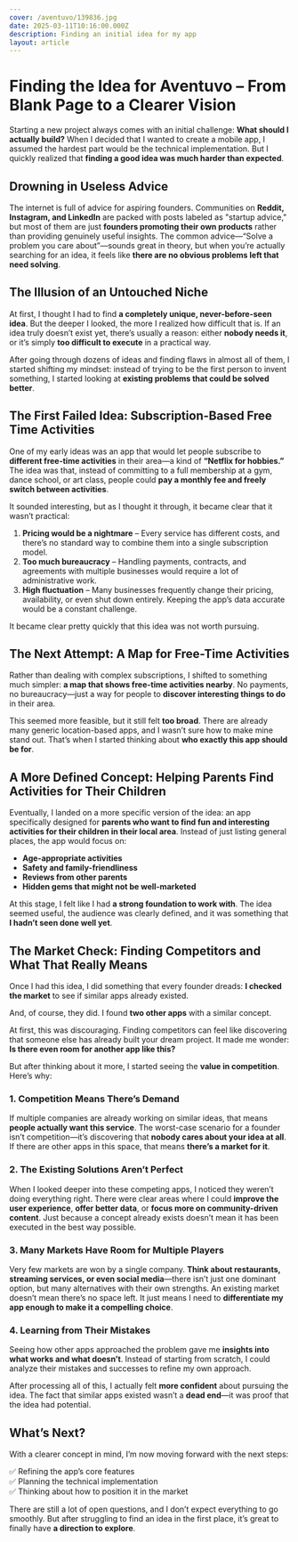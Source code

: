 ```yaml
---
cover: /aventuvo/139836.jpg
date: 2025-03-11T10:16:00.000Z
description: Finding an initial idea for my app
layout: article
---
```


# Finding the Idea for Aventuvo – From Blank Page to a Clearer Vision

Starting a new project always comes with an initial challenge: **What should I actually build?** When I decided that I wanted to create a mobile app, I assumed the hardest part would be the technical implementation. But I quickly realized that **finding a good idea was much harder than expected**.

## Drowning in Useless Advice

The internet is full of advice for aspiring founders. Communities on **Reddit, Instagram, and LinkedIn** are packed with posts labeled as "startup advice," but most of them are just **founders promoting their own products** rather than providing genuinely useful insights. The common advice—“Solve a problem you care about”—sounds great in theory, but when you’re actually searching for an idea, it feels like **there are no obvious problems left that need solving**.

## The Illusion of an Untouched Niche

At first, I thought I had to find **a completely unique, never-before-seen idea**. But the deeper I looked, the more I realized how difficult that is. If an idea truly doesn’t exist yet, there’s usually a reason: either **nobody needs it**, or it’s simply **too difficult to execute** in a practical way.

After going through dozens of ideas and finding flaws in almost all of them, I started shifting my mindset: instead of trying to be the first person to invent something, I started looking at **existing problems that could be solved better**.

## The First Failed Idea: Subscription-Based Free Time Activities

One of my early ideas was an app that would let people subscribe to **different free-time activities** in their area—a kind of **“Netflix for hobbies.”** The idea was that, instead of committing to a full membership at a gym, dance school, or art class, people could **pay a monthly fee and freely switch between activities**.

It sounded interesting, but as I thought it through, it became clear that it wasn’t practical:

1. **Pricing would be a nightmare** – Every service has different costs, and there’s no standard way to combine them into a single subscription model.
2. **Too much bureaucracy** – Handling payments, contracts, and agreements with multiple businesses would require a lot of administrative work.
3. **High fluctuation** – Many businesses frequently change their pricing, availability, or even shut down entirely. Keeping the app’s data accurate would be a constant challenge.

It became clear pretty quickly that this idea was not worth pursuing.

## The Next Attempt: A Map for Free-Time Activities

Rather than dealing with complex subscriptions, I shifted to something much simpler: **a map that shows free-time activities nearby**. No payments, no bureaucracy—just a way for people to **discover interesting things to do** in their area.

This seemed more feasible, but it still felt **too broad**. There are already many generic location-based apps, and I wasn’t sure how to make mine stand out. That’s when I started thinking about **who exactly this app should be for**.

## A More Defined Concept: Helping Parents Find Activities for Their Children

Eventually, I landed on a more specific version of the idea: an app specifically designed for **parents who want to find fun and interesting activities for their children in their local area**. Instead of just listing general places, the app would focus on:

- **Age-appropriate activities**
- **Safety and family-friendliness**
- **Reviews from other parents**
- **Hidden gems that might not be well-marketed**

At this stage, I felt like I had **a strong foundation to work with**. The idea seemed useful, the audience was clearly defined, and it was something that **I hadn’t seen done well yet**.

## The Market Check: Finding Competitors and What That Really Means

Once I had this idea, I did something that every founder dreads: **I checked the market** to see if similar apps already existed.

And, of course, they did. I found **two other apps** with a similar concept.

At first, this was discouraging. Finding competitors can feel like discovering that someone else has already built your dream project. It made me wonder: **Is there even room for another app like this?**

But after thinking about it more, I started seeing the **value in competition**. Here’s why:

### 1. Competition Means There’s Demand

If multiple companies are already working on similar ideas, that means **people actually want this service**. The worst-case scenario for a founder isn’t competition—it’s discovering that **nobody cares about your idea at all**. If there are other apps in this space, that means **there’s a market for it**.

### 2. The Existing Solutions Aren’t Perfect

When I looked deeper into these competing apps, I noticed they weren’t doing everything right. There were clear areas where I could **improve the user experience**, **offer better data**, or **focus more on community-driven content**. Just because a concept already exists doesn’t mean it has been executed in the best way possible.

### 3. Many Markets Have Room for Multiple Players

Very few markets are won by a single company. **Think about restaurants, streaming services, or even social media**—there isn’t just one dominant option, but many alternatives with their own strengths. An existing market doesn’t mean there’s no space left. It just means I need to **differentiate my app enough to make it a compelling choice**.

### 4. Learning from Their Mistakes

Seeing how other apps approached the problem gave me **insights into what works and what doesn’t**. Instead of starting from scratch, I could analyze their mistakes and successes to refine my own approach.

After processing all of this, I actually felt **more confident** about pursuing the idea. The fact that similar apps existed wasn’t a **dead end**—it was proof that the idea had potential.

## What’s Next?

With a clearer concept in mind, I’m now moving forward with the next steps:

✅ Refining the app’s core features  
✅ Planning the technical implementation  
✅ Thinking about how to position it in the market

There are still a lot of open questions, and I don’t expect everything to go smoothly. But after struggling to find an idea in the first place, it’s great to finally have **a direction to explore**.